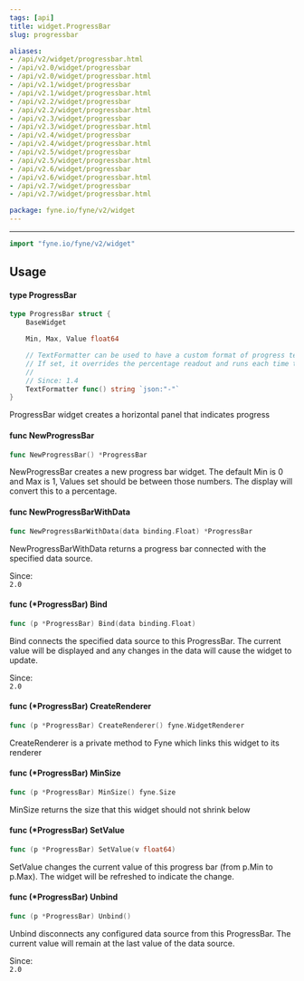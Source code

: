 ```yaml
---
tags: [api]
title: widget.ProgressBar
slug: progressbar

aliases:
- /api/v2/widget/progressbar.html
- /api/v2.0/widget/progressbar
- /api/v2.0/widget/progressbar.html
- /api/v2.1/widget/progressbar
- /api/v2.1/widget/progressbar.html
- /api/v2.2/widget/progressbar
- /api/v2.2/widget/progressbar.html
- /api/v2.3/widget/progressbar
- /api/v2.3/widget/progressbar.html
- /api/v2.4/widget/progressbar
- /api/v2.4/widget/progressbar.html
- /api/v2.5/widget/progressbar
- /api/v2.5/widget/progressbar.html
- /api/v2.6/widget/progressbar
- /api/v2.6/widget/progressbar.html
- /api/v2.7/widget/progressbar
- /api/v2.7/widget/progressbar.html

package: fyne.io/fyne/v2/widget
---
```



---
```go
import "fyne.io/fyne/v2/widget"
```

## Usage

#### type ProgressBar

```go
type ProgressBar struct {
	BaseWidget

	Min, Max, Value float64

	// TextFormatter can be used to have a custom format of progress text.
	// If set, it overrides the percentage readout and runs each time the value updates.
	//
	// Since: 1.4
	TextFormatter func() string `json:"-"`
}
```

ProgressBar widget creates a horizontal panel that indicates progress

#### func  NewProgressBar

```go
func NewProgressBar() *ProgressBar
```
NewProgressBar creates a new progress bar widget. The default Min is 0 and Max is 1, Values set should be between those numbers. The display will convert this to a percentage.

#### func  NewProgressBarWithData

```go
func NewProgressBarWithData(data binding.Float) *ProgressBar
```
NewProgressBarWithData returns a progress bar connected with the specified data source.


<div class="since">Since: <code>
2.0</code></div>

#### func (*ProgressBar) Bind

```go
func (p *ProgressBar) Bind(data binding.Float)
```
Bind connects the specified data source to this ProgressBar. The current value will be displayed and any changes in the data will cause the widget to update.


<div class="since">Since: <code>
2.0</code></div>

#### func (*ProgressBar) CreateRenderer

```go
func (p *ProgressBar) CreateRenderer() fyne.WidgetRenderer
```
CreateRenderer is a private method to Fyne which links this widget to its renderer

#### func (*ProgressBar) MinSize

```go
func (p *ProgressBar) MinSize() fyne.Size
```
MinSize returns the size that this widget should not shrink below

#### func (*ProgressBar) SetValue

```go
func (p *ProgressBar) SetValue(v float64)
```
SetValue changes the current value of this progress bar (from p.Min to p.Max). The widget will be refreshed to indicate the change.

#### func (*ProgressBar) Unbind

```go
func (p *ProgressBar) Unbind()
```
Unbind disconnects any configured data source from this ProgressBar. The current value will remain at the last value of the data source.


<div class="since">Since: <code>
2.0</code></div>
